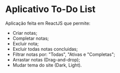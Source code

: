 # Aplicativo To-Do List

Aplicação feita em ReactJS que permite:

<ul>
  <li>Criar notas;</li>
  <li>Completar notas;</li>
  <li>Excluir nota;</li>
  <li>Excluir todas notas concluidas;</li>
  <li>Filtrar notas por: "Todas", "Ativas e "Completas";</li>
  <li>Arrastar notas (Drag-and-drop);</li>
  <li>Mudar tema do site (Dark, Light).</li>
</ul>

